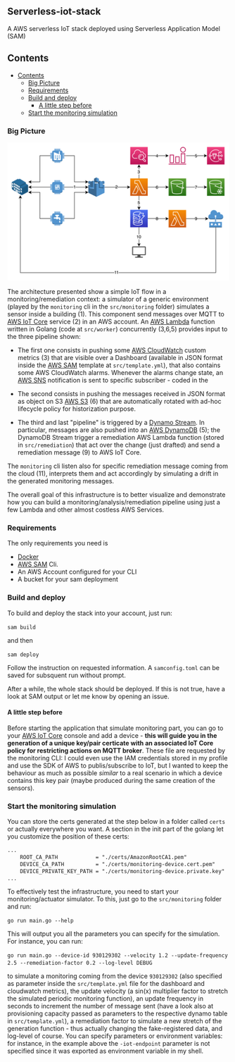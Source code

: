 ## Serverless-iot-stack <!-- omit in toc -->

A AWS serverless IoT stack deployed using Serverless Application Model (SAM)

## Contents
- [Contents](#contents)
  - [Big Picture](#big-picture)
  - [Requirements](#requirements)
  - [Build and deploy](#build-and-deploy)
    - [A little step before](#a-little-step-before)
  - [Start the monitoring simulation](#start-the-monitoring-simulation)

### Big Picture

![](./img/serverless-iot-GlobalWithNumbers.png)

The architecture presented show a simple IoT flow in a monitoring/remediation context: a simulator of a generic environment (played by the `monitoring` cli in the `src/monitoring` folder) simulates a sensor inside a building (1). This component send messages over MQTT to [AWS IoT Core](https://aws.amazon.com/iot-core/?nc1=h_ls) service (2) in an AWS account. An [AWS Lambda](https://aws.amazon.com/lambda/?nc1=h_ls) function written in Golang (code at `src/worker`) concurrently (3,6,5) provides input to the three pipeline shown:

- The first one consists in pushing some [AWS CloudWatch](https://aws.amazon.com/cloudwatch/?nc1=h_ls) custom metrics (3) that are visible over a Dashboard (available in JSON format inside the [AWS SAM](https://aws.amazon.com/cloudwatch/?nc1=h_ls) template at `src/template.yml`), that also contains some AWS CloudWatch alarms. Whenever the alarms change state, an [AWS SNS](https://aws.amazon.com/sns/?whats-new-cards.sort-by=item.additionalFields.postDateTime&whats-new-cards.sort-order=desc) notification is sent to specific subscriber - coded in the 

- The second consists in pushing the messages received in JSON format as object on S3 [AWS S3](https://aws.amazon.com/s3/?nc1=h_ls) (6) that are automatically rotated with ad-hoc lifecycle policy for historization purpose.

- The third and last "pipeline" is triggered by a [Dynamo Stream](https://docs.aws.amazon.com/amazondynamodb/latest/developerguide/Streams.html). In particular, messages are also pushed into an [AWS DynamoDB](https://aws.amazon.com/dynamodb/?nc1=h_ls) (5); the DynamoDB Stream trigger a remediation AWS Lambda function (stored in `src/remediation`) that act over the change (just drafted) and send a remediation message (9) to AWS IoT Core.

The `monitoring` cli listen also for specific remediation message coming from the cloud (11), interprets them and act accordingly by simulating a drift in the generated monitoring messages.

The overall goal of this infrastructure is to better visualize and demonstrate how you can build a monitoring/analysis/remediation pipeline using just a few Lambda and other almost costless AWS Services.

### Requirements

The only requirements you need is
- [Docker](https://www.docker.com/products/docker-desktop/)
- [AWS SAM](https://docs.aws.amazon.com/serverless-application-model/latest/developerguide/serverless-sam-cli-install.html) Cli.
- An AWS Account configured for your CLI
- A bucket for your sam deployment

### Build and deploy

To build and deploy the stack into your account, just run:

```sam build```

and then

```sam deploy```

Follow the instruction on requested information. A `samconfig.toml` can be saved for subsquent run without prompt.

After a while, the whole stack should be deployed. If this is not true, have a look at SAM output or let me know by opening an issue.

#### A little step before

Before starting the application that simulate monitoring part, you can go to your [AWS IoT Core](https://eu-west-1.console.aws.amazon.com/iot/home?region=eu-west-1#/connectdevice/) console and add a device - **this will guide you in the generation of a unique key/pair certicate with an associated IoT Core policy for restricting actions on MQTT broker**. These file are requested by the monitoring CLI: I could even use the IAM credentials stored in my profile and use the SDK of AWS to publis/subscribe to IoT, but I wanted to keep the behaviour as much as possible *similar* to a real scenario in which a device contains this key pair (maybe produced during the same creation of the sensors).

### Start the monitoring simulation

You can store the certs generated at the step below in a folder called `certs` or actually everywhere you want. A section in the init part of the golang let you customize the position of these certs:

```
...
	ROOT_CA_PATH            = "./certs/AmazonRootCA1.pem"
	DEVICE_CA_PATH          = "./certs/monitoring-device.cert.pem"
	DEVICE_PRIVATE_KEY_PATH = "./certs/monitoring-device.private.key"
...
```

To effectively test the infrastructure, you need to start your monitoring/actuator simulator. To this, just go to the `src/monitoring` folder and run:

```go run main.go --help```

This will output you all the parameters you can specify for the simulation. For instance, you can run:

```go run main.go --device-id 930129302 --velocity 1.2 --update-frequency 2.5 --remediation-factor 0.2 --log-level DEBUG```

to simulate a monitoring coming from the device `930129302` (also specified as parameter inside the `src/template.yml` file for the dashboard and cloudwatch metrics), the update velocity (a sin(x) multiplier factor to stretch the simulated periodic monitoring function), an update frequency in seconds to increment the number of message sent (have a look also at provisioning capacity passed as parameters to the respective dynamo table in `src/template.yml`), a remediation factor to simulate a new stretch of the generation function - thus actually changing the fake-registered data, and log-level of course. You can specify parameters or environment variables: for instance, in the example above the `-iot-endpoint` parameter is not specified since it was exported as environment variable in my shell.

